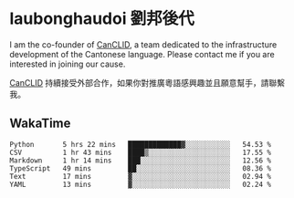 # laubonghaudoi 劉邦後代

I am the co-founder of [CanCLID](https://github.com/CanCLID), a team dedicated to the infrastructure development of the Cantonese language. Please contact me if you are interested in joining our cause.

[CanCLID](https://github.com/CanCLID) 持續接受外部合作，如果你對推廣粵語感興趣並且願意幫手，請聯繫我。


## WakaTime

<!--START_SECTION:waka-->

```text
Python       5 hrs 22 mins   █████████████▓░░░░░░░░░░░   54.53 %
CSV          1 hr 43 mins    ████▒░░░░░░░░░░░░░░░░░░░░   17.55 %
Markdown     1 hr 14 mins    ███░░░░░░░░░░░░░░░░░░░░░░   12.56 %
TypeScript   49 mins         ██░░░░░░░░░░░░░░░░░░░░░░░   08.36 %
Text         17 mins         ▓░░░░░░░░░░░░░░░░░░░░░░░░   02.94 %
YAML         13 mins         ▓░░░░░░░░░░░░░░░░░░░░░░░░   02.24 %
```

<!--END_SECTION:waka-->
